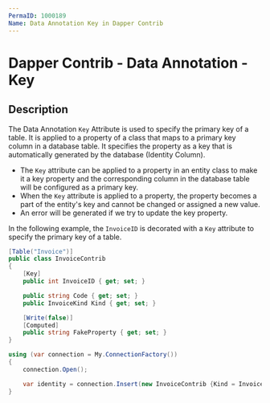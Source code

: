 ```yaml
---
PermaID: 1000189
Name: Data Annotation Key in Dapper Contrib
---
```


# Dapper Contrib - Data Annotation - Key

## Description

The Data Annotation `Key` Attribute is used to specify the primary key of a table. It is applied to a property of a class that maps to a primary key column in a database table. It specifies the property as a key that is automatically generated by the database (Identity Column).

 - The `Key` attribute can be applied to a property in an entity class to make it a key property and the corresponding column in the database table will be configured as a primary key.
 - When the `Key` attribute is applied to a property, the property becomes a part of the entity's key and cannot be changed or assigned a new value. 
 - An error will be generated if we try to update the key property.

 In the following example, the `InvoiceID` is decorated with a `Key` attribute to specify the primary key of a table.

```csharp
[Table("Invoice")]
public class InvoiceContrib
{
	[Key]
	public int InvoiceID { get; set; }

	public string Code { get; set; }
	public InvoiceKind Kind { get; set; }

	[Write(false)]
	[Computed]
	public string FakeProperty { get; set; }
}

using (var connection = My.ConnectionFactory())
{
	connection.Open();

	var identity = connection.Insert(new InvoiceContrib {Kind = InvoiceKind.WebInvoice, Code = "Insert_Single_1"});
}
```